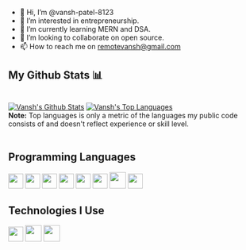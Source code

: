 - 👋 Hi, I’m @vansh-patel-8123
- 👀 I’m interested in entrepreneurship.
- 🌱 I’m currently learning MERN and DSA.
- 💞️ I’m looking to collaborate on open source.
- 📫 How to reach me on remotevansh@gmail.com

<!---
vansh-patel-8123/vansh-patel-8123 is a ✨ special ✨ repository because its `README.md` (this file) appears on your GitHub profile.
You can click the Preview link to take a look at your changes.
--->



## My Github Stats 📊

  <br/>
    <a href="https://github.com/vansh-patel-8123/github-readme-stats"><img alt="Vansh's Github Stats" src="https://github-readme-stats.vercel.app/api?username=vansh-patel-8123&show_icons=true&count_private=true&theme=react&hide_border=true&bg_color=0D1117" /></a>
  <a href="https://github.com/vansh-patel-8123/github-readme-stats"><img alt="Vansh's Top Languages" src="https://github-readme-stats.vercel.app/api/top-langs/?username=vansh-patel-8123&langs_count=8&count_private=true&layout=compact&theme=react&hide_border=true&bg_color=0D1117" /></a>
  <br/>
  <b>Note:</b> Top languages is only a metric of the languages my public code consists of and doesn't reflect experience or skill level.

<br/>
<br/>

 
## Programming Languages
<img src = 'https://github.com/MarikIshtar007/MarikIshtar007/blob/master/images/c-original.svg' width='30'/> <img src = 'https://github.com/MarikIshtar007/MarikIshtar007/blob/master/images/cpp.svg' width='30'/> <img src = 'https://github.com/MarikIshtar007/MarikIshtar007/blob/master/images/html.svg' width='30'/> <img src='https://github.com/MarikIshtar007/MarikIshtar007/blob/master/images/java.svg' width='30'/> <img src = 'https://github.com/MarikIshtar007/MarikIshtar007/blob/master/images/css.svg' width='30'/> <img src = 'https://github.com/MarikIshtar007/MarikIshtar007/blob/master/images/js.svg' width='30'/> <img src = 'https://github.com/MarikIshtar007/MarikIshtar007/blob/master/images/bootstrap.svg' width='33'/>
 <img src = 'https://github.com/MarikIshtar007/MarikIshtar007/blob/master/images/sql.svg' width='30'/> 
 
 ## Technologies I Use
<img src = 'https://github.com/MarikIshtar007/MarikIshtar007/blob/master/images/git.svg' width='30'/> <img src = 'https://github.com/MarikIshtar007/MarikIshtar007/blob/master/images/nodejs.svg' width='33'/> <img src = 'https://github.com/MarikIshtar007/MarikIshtar007/blob/master/images/react.svg' width='33'/>
 
 
